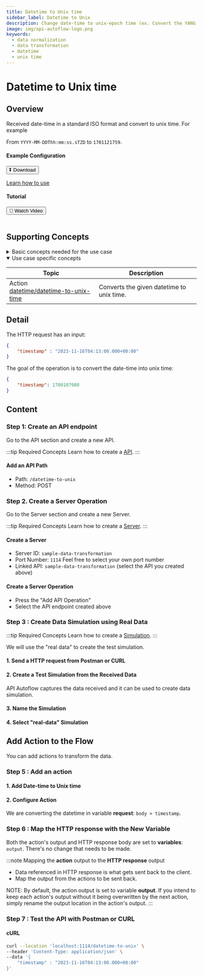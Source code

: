 ```yaml
---
title: Datetime to Unix time
sidebar_label: Datetime to Unix
description: Change date-time to unix-epoch time (ex. Convert the YANG timestamp to Epoch timestamp in milliseconds)
image: img/api-autoflow-logo.png
keywords:
  - data normalization
  - data transformation
  - datetime
  - unix time
---
```


# Datetime to Unix time

## Overview

<div class="colTwoBlock">
    <div class="colTwoLeft">
        <div class="colTwoWrapper">
          <p>Received date-time in a standard ISO format and convert to unix time. For example </p>
          <p>From <code>YYYY-MM-DDThh:mm:ss.sTZD</code> to <code>1701121759</code>.</p>
        </div>
    </div>
    <div class="colTwoRight">
          <h4>Example Configuration</h4>
          <a target="_blank" href="pathname:///file/sample-data-transformation-config.json" download><button class="btnDownload">⏬ Download</button></a>
          <p><a href="/docs/Documentation/Guide/Settings/#upload-configuration">Learn how to use</a></p>
          <h4>Tutorial</h4>
          <a target="_blank" href="https://www.youtube.com/watch?v=aiJoS3eM6Jw"><button class="btnVideo">🎥 Watch Video</button></a>
    </div>
    <div class="colTwoClearer"></div>
</div>
<br />

## Supporting Concepts

<details>

<summary>Basic concepts needed for the use case</summary>

| Topic    | Description |
| -------- | ------- |
| [API](../../../Documentation/Examples/API/#1-create-api)  | An API in API AutoFlow is simply an OpenAPI model |
| [Server](../../../Documentation/Examples/API/#2-create-server)  | A server accepts and handles the request and response. |
| [Simulation](../../../Documentation/Guide/Workflow/INPUT-Simulation/)  | Data simulation is a mock data simulated for the purpose of visualizing the data in every step of the workflow. <ul><li>Simulated data is NOT the real data but a sample data you create.</li><li>To use real data, use the **Transaction** feature to capture the data you send from Postman or CURL.</li></ul>  |
| [Scope](../../../Documentation/Guide/Workflow/Scope/)    |  A scope is a namespace for variables.    |
| Data Types    | Data types describe the different types or kinds of data that you are gonna store and work with.    |

</details>

<details open>

<summary>Use case specific concepts</summary>

| Topic    | Description |
| -------- | ------- |
| Action <br/>[datetime/datetime-to-unix-time](../../../Documentation/actions-library/data/date-time/action-datetime-datetime-to-unix-time/)    | Converts the given datetime to unix time.  |

</details>


## Detail

The HTTP request has an input:
```json
{
    "timestamp" : "2023-11-16T04:13:00.000+00:00"
}
```

The goal of the operation is to convert the date-time into unix time:

```json
{
    "timestamp": 1700107980
}
```

## Content

### Step 1: Create an API endpoint

Go to the API section and create a new API.

:::tip Required Concepts
Learn how to create a [API](../../../Documentation/Examples/API/#1-create-api). 
:::

#### Add an API Path

<!-- <img src={CreateApiPath} alt="Create API Path" class="myResponsiveImg" width="500px"/> -->

- Path: `/datetime-to-unix`
- Method: <span class="method post">POST</span>

### Step 2. Create a Server Operation

Go to the Server section and create a new Server.

:::tip Required Concepts
Learn how to create a [Server](../../../Documentation/Examples/API/#2-create-server). 
:::

#### Create a Server
<!-- <img src={CreateServer} alt="Create Server" class="myResponsiveImg" width="500px"/> -->


- Server ID: `sample-data-transformation`
- Port Number: `1114`  Feel free to select your own port number
- Linked API: `sample-data-transformation` (select the API you created above)


#### Create a Server Operation

<!-- <img src={CreateServerOperation} alt="Create Server Operation" class="myResponsiveImg" width="550px"/> -->

- Press the "Add API Operation"
- Select the API endpoint created above

### Step 3 : Create Data Simulation using Real Data

:::tip Required Concepts
Learn how to create a [Simulation](../../../Documentation/Guide/Workflow/INPUT-Simulation/). 
:::

<!-- <img src={SimulateData} alt="Simulate Data" class="myResponsiveImg" width="750px"/> -->

We will use the "real data" to create the test simulation.

#### 1. Send a HTTP request from Postman or CURL

<!-- <img src={SendPostmanRequest} alt="Send Postman Request" class="myResponsiveImg" width="750px"/> -->

#### 2. Create a Test Simulation from the Received Data

API Autoflow captures the data received and it can be used to create data simulation.

<!-- <img src={CreateSimulation} alt="Create Simulation" class="myResponsiveImg" width="450px"/> -->

#### 3. Name the Simulation

<!-- <img src={NameSimulation} alt="Name Simulation" class="myResponsiveImg" width="400px"/> -->


#### 4. Select "real-data" Simulation

<!-- <img src={SelectSimulation} alt="Select Simulation" class="myResponsiveImg" width="800px"/> -->


## Add Action to the Flow

You can add actions to transform the data.

### Step 5 : Add an action

#### 1. Add Date-time to Unix time

<!-- <img src={AddStringCapitalizeAction} alt="String Capitalize" class="myResponsiveImg" width="800px"/> -->

#### 2. Configure Action

We are converting the datetime in variable **request**: `body > timestamp`. 

<!-- <img src={StringCapitalize} alt="String Capitalize" class="myResponsiveImg" width="800px"/> -->


### Step 6 : Map the HTTP response with the New Variable

Both the action's output and HTTP response body are set to **variables**: `output`. There's no change that needs to be made.

<!-- <img src={HttpResponseCapitalized} alt="Http Response Capitalized" class="myResponsiveImg" width="400px"/> -->

:::note Mapping the **action** output to the **HTTP response** output
- Data referenced in HTTP response is what gets sent back to the client. 
- Map the output from the actions to be sent back.

NOTE: By default, the action output is set to variable **output**. If you intend to keep each action's output without it being overwritten by the next action,
simply rename the output location in the action's output.
:::

### Step 7 : Test the API with Postman or CURL

#### cURL

```bash
curl --location 'localhost:1114/datetime-to-unix' \
--header 'Content-Type: application/json' \
--data '{
    "timestamp" : "2023-11-16T04:13:00.000+00:00"
}'
```

<!-- <img src={SendPostmanRequest} alt="Send Postman Request" class="myResponsiveImg" width="750px"/> -->






